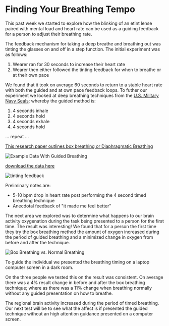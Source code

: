 # Finding Your Breathing Tempo

This past week we started to explore how the blinking of an etint lense paired with mental load and heart rate can be used as a guiding feedback for a person to adjust their breathing rate.

The feedback mechanism for taking a deep breathe and breathing out was tinting the glasses on and off in a step function. The initial experiment was as follows:

1. Wearer ran for 30 seconds to increase their heart rate
2. Wearer then either followed the tinting feedback for when to breathe or at their own pace

We found that it took on average 60 seconds to return to a stable heart rate with both the guided and at own pace feedback loops. To futher our experiment we looked at deep breathing techniques from the [U.S. Military Navy Seals](https://www.med.navy.mil/sites/nmcphc/Documents/health-promotion-wellness/psychological-emotional-wellbeing/Combat-Tactical-Breathing.pdf); whereby the guided method is:

1. 4 seconds inhale 
2. 4 seconds hold
3. 4 seconds exhale 
4. 4 seconds hold

... repeat ...

[This research paper outlines box breathing or Diaphragmatic Breathing](https://www.ncbi.nlm.nih.gov/pmc/articles/PMC3139518/)

![Example Data With Guided Breathing](https://cdn.shopify.com/s/files/1/0304/7905/7027/files/exampledataset.png?v=1590689506)

[download the data here](https://docs.google.com/spreadsheets/d/1b_weB9dAVtj-P6SVixAp9HRI6phoo1FRyWxRXIKpO5c/edit?usp=sharing)

![tinting feedback](https://cdn.shopify.com/s/files/1/0304/7905/7027/files/inhaletint.gif?v=1590697608)

Preliminary notes are:
- 5-10 bpm drop in heart rate post performing the 4 second timed breathing technique
- Anecdotal feedback of "it made me feel better"


The next area we explored was to determine what happens to our brain activity oxygenation during the task being presented to a person for the first time. The result was interesting! We found that for a person the first time they try the box breathing method the amount of oxygen increased during the period of guided breathing and a minimized change in oxygen from before and after the technique.

![Box Breathing vs. Normal Breathing](https://cdn.shopify.com/s/files/1/0304/7905/7027/files/box-breathing.png?v=1592481922)


To guide the individual we presented the breathing timing on a laptop computer screen in a dark room.

On the three people we tested this on the result was consistent. On average there was a 4% result change in before and after the box breathing technique; where as there was a 11% change when breathing normally without any guided presentation on how to breathe.

The regional brain activity increased during the period of timed breathing. Our next test will be to see what the affect is if presented the guided technique without an high attention guidance presented on a computer screen.
